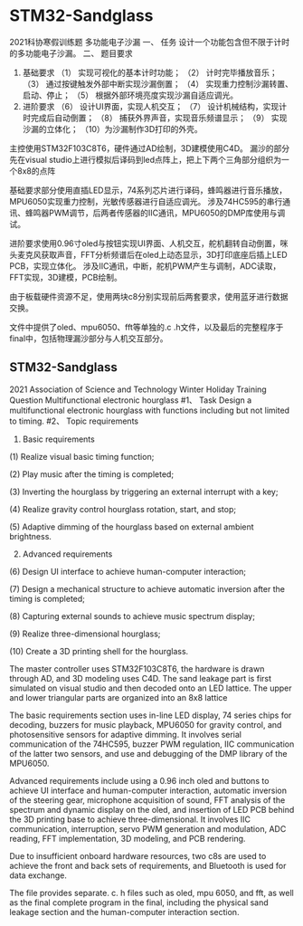 # STM32-Sandglass
2021科协寒假训练题
多功能电子沙漏
一、	任务
设计一个功能包含但不限于计时的多功能电子沙漏。
二、	题目要求
1. 基础要求
（1） 实现可视化的基本计时功能；
（2） 计时完毕播放音乐；
（3） 通过按键触发外部中断实现沙漏倒置；
（4） 实现重力控制沙漏转置、启动、停止；
（5） 根据外部环境亮度实现沙漏自适应调光。
2. 进阶要求
（6） 设计UI界面，实现人机交互；
（7） 设计机械结构，实现计时完成后自动倒置；
（8） 捕获外界声音，实现音乐频谱显示；
（9） 实现沙漏的立体化；
（10）为沙漏制作3D打印的外壳。

主控使用STM32F103C8T6，硬件通过AD绘制，3D建模使用C4D。
漏沙的部分先在visual studio上进行模拟后译码到led点阵上，把上下两个三角部分组织为一个8x8的点阵

基础要求部分使用直插LED显示，74系列芯片进行译码，蜂鸣器进行音乐播放，MPU6050实现重力控制，光敏传感器进行自适应调光。
涉及74HC595的串行通讯、蜂鸣器PWM调节，后两者传感器的IIC通讯，MPU6050的DMP库使用与调试。

进阶要求使用0.96寸oled与按钮实现UI界面、人机交互，舵机翻转自动倒置，咪头麦克风获取声音，FFT分析频谱后在oled上动态显示，3D打印底座后插上LED PCB，实现立体化。
涉及IIC通讯，中断，舵机PWM产生与调制，ADC读取，FFT实现，3D建模，PCB绘制。

由于板载硬件资源不足，使用两块c8分别实现前后两套要求，使用蓝牙进行数据交换。

文件中提供了oled、mpu6050、fft等单独的.c .h文件，以及最后的完整程序于final中，包括物理漏沙部分与人机交互部分。

## STM32-Sandglass
2021 Association of Science and Technology Winter Holiday Training Question
Multifunctional electronic hourglass
#1、 Task
Design a multifunctional electronic hourglass with functions including but not limited to timing.
#2、 Topic requirements

1. Basic requirements

(1) Realize visual basic timing function;

(2) Play music after the timing is completed;

(3) Inverting the hourglass by triggering an external interrupt with a key;

(4) Realize gravity control hourglass rotation, start, and stop;

(5) Adaptive dimming of the hourglass based on external ambient brightness.

2. Advanced requirements

(6) Design UI interface to achieve human-computer interaction;

(7) Design a mechanical structure to achieve automatic inversion after the timing is completed;

(8) Capturing external sounds to achieve music spectrum display;

(9) Realize three-dimensional hourglass;

(10) Create a 3D printing shell for the hourglass.

The master controller uses STM32F103C8T6, the hardware is drawn through AD, and 3D modeling uses C4D.
The sand leakage part is first simulated on visual studio and then decoded onto an LED lattice. The upper and lower triangular parts are organized into an 8x8 lattice

The basic requirements section uses in-line LED display, 74 series chips for decoding, buzzers for music playback, MPU6050 for gravity control, and photosensitive sensors for adaptive dimming.
It involves serial communication of the 74HC595, buzzer PWM regulation, IIC communication of the latter two sensors, and use and debugging of the DMP library of the MPU6050.

Advanced requirements include using a 0.96 inch oled and buttons to achieve UI interface and human-computer interaction, automatic inversion of the steering gear, microphone acquisition of sound, FFT analysis of the spectrum and dynamic display on the oled, and insertion of LED PCB behind the 3D printing base to achieve three-dimensional.
It involves IIC communication, interruption, servo PWM generation and modulation, ADC reading, FFT implementation, 3D modeling, and PCB rendering.

Due to insufficient onboard hardware resources, two c8s are used to achieve the front and back sets of requirements, and Bluetooth is used for data exchange.

The file provides separate. c. h files such as oled, mpu 6050, and fft, as well as the final complete program in the final, including the physical sand leakage section and the human-computer interaction section.
